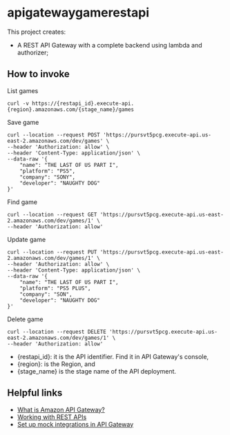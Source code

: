 # apigatewaygamerestapi

This project creates:
- A REST API Gateway with a complete backend using lambda and authorizer;

## How to invoke

List games
```
curl -v https://{restapi_id}.execute-api.{region}.amazonaws.com/{stage_name}/games
```

Save game
```
curl --location --request POST 'https://pursvt5pcg.execute-api.us-east-2.amazonaws.com/dev/games' \
--header 'Authorization: allow' \
--header 'Content-Type: application/json' \
--data-raw '{
    "name": "THE LAST OF US PART I",
    "platform": "PS5",
    "company": "SONY",
    "developer": "NAUGHTY DOG"
}'
```

Find game
```
curl --location --request GET 'https://pursvt5pcg.execute-api.us-east-2.amazonaws.com/dev/games/1' \
--header 'Authorization: allow'
```

Update game
```
curl --location --request PUT 'https://pursvt5pcg.execute-api.us-east-2.amazonaws.com/dev/games/1' \
--header 'Authorization: allow' \
--header 'Content-Type: application/json' \
--data-raw '{
    "name": "THE LAST OF US PART I",
    "platform": "PS5 PLUS",
    "company": "SON",
    "developer": "NAUGHTY DOG"
}'
```

Delete game
```
curl --location --request DELETE 'https://pursvt5pcg.execute-api.us-east-2.amazonaws.com/dev/games/1' \
--header 'Authorization: allow'
```

- {restapi_id}: it is the API identifier. Find it in API Gateway's console,
- {region}: is the Region, and
- {stage_name} is the stage name of the API deployment.

## Helpful links

- [What is Amazon API Gateway?][1]
- [Working with REST APIs][2]
- [Set up mock integrations in API Gateway][3]

[1]: https://docs.aws.amazon.com/apigateway/latest/developerguide/welcome.html
[2]: https://docs.aws.amazon.com/apigateway/latest/developerguide/apigateway-rest-api.html
[3]: https://docs.aws.amazon.com/apigateway/latest/developerguide/how-to-mock-integration.html